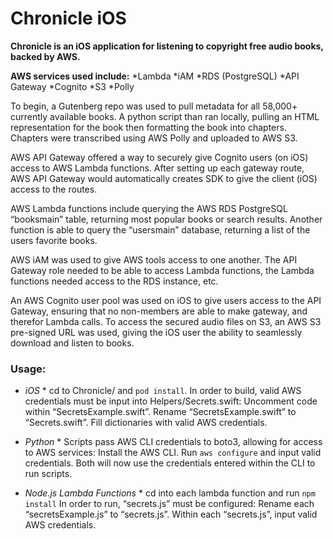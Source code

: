 # Chronicle iOS

**Chronicle is an iOS application for listening to copyright free audio books, backed by AWS.**

**AWS services used include:**
*Lambda
*iAM
*RDS (PostgreSQL)
*API Gateway
*Cognito
*S3
*Polly

To begin, a Gutenberg repo was used to pull metadata for all 58,000+ currently available books. A python script than ran locally, pulling an HTML representation for the book then formatting the book into chapters. Chapters were transcribed using AWS Polly and uploaded to AWS S3.

AWS API Gateway offered a way to securely give Cognito users (on iOS) access to AWS Lambda functions. After setting up each gateway route, AWS API Gateway would automatically creates SDK to give the client (iOS) access to the routes. 

AWS Lambda functions include querying the AWS RDS PostgreSQL “booksmain” table, returning most popular books or search results. Another function is able to query the “usersmain” database, returning a list of the users favorite books.

AWS iAM was used to give AWS tools access to one another. The API Gateway role needed to be able to access Lambda functions, the Lambda functions needed access to the RDS instance, etc.

An AWS Cognito user pool was used on iOS to give users access to the API Gateway, ensuring that no non-members are able to make gateway, and therefor Lambda calls. To access the secured audio files on S3, an AWS S3 pre-signed URL was used, giving the iOS user the ability to seamlessly download and listen to books.


### Usage:
* *iOS* *
cd to Chronicle/ and `pod install`.
In order to build, valid AWS credentials must be input into Helpers/Secrets.swift: 
	Uncomment code within “SecretsExample.swift”.
	Rename “SecretsExample.swift” to “Secrets.swift”.
	Fill dictionaries with valid AWS credentials.

* *Python* *
Scripts pass AWS CLI credentials to boto3, allowing for access to AWS services:
	Install the AWS CLI.
	Run `aws configure` and input valid credentials.
	Both will now use the credentials entered within the CLI to run scripts.

* *Node.js Lambda Functions* *
cd into each lambda function and run `npm install`
In order to run, “secrets.js” must be configured:
	Rename each “secretsExample.js” to “secrets.js”.
	Within each “secrets.js”, input valid AWS credentials.
